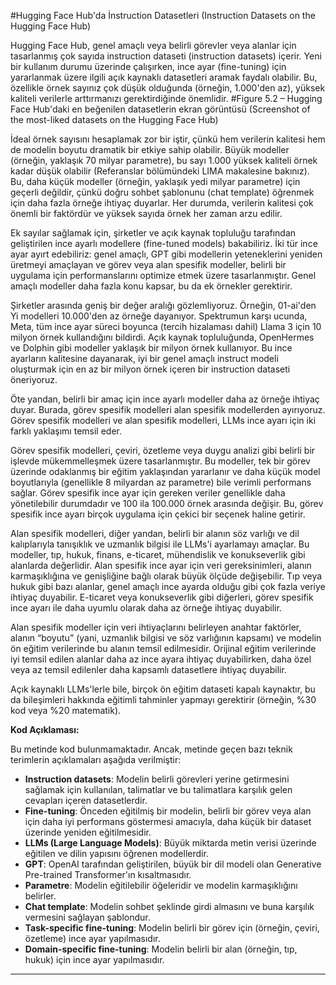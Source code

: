 #Hugging Face Hub'da İnstruction Datasetleri (Instruction Datasets on the Hugging Face Hub)

Hugging Face Hub, genel amaçlı veya belirli görevler veya alanlar için tasarlanmış çok sayıda instruction dataseti (instruction datasets) içerir. Yeni bir kullanım durumu üzerinde çalışırken, ince ayar (fine-tuning) için yararlanmak üzere ilgili açık kaynaklı datasetleri aramak faydalı olabilir. Bu, özellikle örnek sayınız çok düşük olduğunda (örneğin, 1.000'den az), yüksek kaliteli verilerle arttırmanızı gerektirdiğinde önemlidir. 
#Figure 5.2 – Hugging Face Hub'daki en beğenilen datasetlerin ekran görüntüsü (Screenshot of the most-liked datasets on the Hugging Face Hub)

İdeal örnek sayısını hesaplamak zor bir iştir, çünkü hem verilerin kalitesi hem de modelin boyutu dramatik bir etkiye sahip olabilir. Büyük modeller (örneğin, yaklaşık 70 milyar parametre), bu sayı 1.000 yüksek kaliteli örnek kadar düşük olabilir (Referanslar bölümündeki LIMA makalesine bakınız). Bu, daha küçük modeller (örneğin, yaklaşık yedi milyar parametre) için geçerli değildir, çünkü doğru sohbet şablonunu (chat template) öğrenmek için daha fazla örneğe ihtiyaç duyarlar. Her durumda, verilerin kalitesi çok önemli bir faktördür ve yüksek sayıda örnek her zaman arzu edilir.

Ek sayılar sağlamak için, şirketler ve açık kaynak topluluğu tarafından geliştirilen ince ayarlı modellere (fine-tuned models) bakabiliriz. İki tür ince ayar ayırt edebiliriz: genel amaçlı, GPT gibi modellerin yeteneklerini yeniden üretmeyi amaçlayan ve görev veya alan spesifik modeller, belirli bir uygulama için performanslarını optimize etmek üzere tasarlanmıştır. Genel amaçlı modeller daha fazla konu kapsar, bu da ek örnekler gerektirir.

Şirketler arasında geniş bir değer aralığı gözlemliyoruz. Örneğin, 01-ai'den Yi modelleri 10.000'den az örneğe dayanıyor. Spektrumun karşı ucunda, Meta, tüm ince ayar süreci boyunca (tercih hizalaması dahil) Llama 3 için 10 milyon örnek kullandığını bildirdi. Açık kaynak topluluğunda, OpenHermes ve Dolphin gibi modeller yaklaşık bir milyon örnek kullanıyor. Bu ince ayarların kalitesine dayanarak, iyi bir genel amaçlı instruct modeli oluşturmak için en az bir milyon örnek içeren bir instruction dataseti öneriyoruz.

Öte yandan, belirli bir amaç için ince ayarlı modeller daha az örneğe ihtiyaç duyar. Burada, görev spesifik modelleri alan spesifik modellerden ayırıyoruz. Görev spesifik modelleri ve alan spesifik modelleri, LLMs ince ayarı için iki farklı yaklaşımı temsil eder.

Görev spesifik modelleri, çeviri, özetleme veya duygu analizi gibi belirli bir işlevde mükemmelleşmek üzere tasarlanmıştır. Bu modeller, tek bir görev üzerinde odaklanmış bir eğitim yaklaşından yararlanır ve daha küçük model boyutlarıyla (genellikle 8 milyardan az parametre) bile verimli performans sağlar. Görev spesifik ince ayar için gereken veriler genellikle daha yönetilebilir durumdadır ve 100 ila 100.000 örnek arasında değişir. Bu, görev spesifik ince ayarı birçok uygulama için çekici bir seçenek haline getirir.

Alan spesifik modelleri, diğer yandan, belirli bir alanın söz varlığı ve dil kalıplarıyla tanışıklık ve uzmanlık bilgisi ile LLMs'i ayarlamayı amaçlar. Bu modeller, tıp, hukuk, finans, e-ticaret, mühendislik ve konukseverlik gibi alanlarda değerlidir. Alan spesifik ince ayar için veri gereksinimleri, alanın karmaşıklığına ve genişliğine bağlı olarak büyük ölçüde değişebilir. Tıp veya hukuk gibi bazı alanlar, genel amaçlı ince ayarda olduğu gibi çok fazla veriye ihtiyaç duyabilir. E-ticaret veya konukseverlik gibi diğerleri, görev spesifik ince ayarı ile daha uyumlu olarak daha az örneğe ihtiyaç duyabilir.

Alan spesifik modeller için veri ihtiyaçlarını belirleyen anahtar faktörler, alanın “boyutu” (yani, uzmanlık bilgisi ve söz varlığının kapsamı) ve modelin ön eğitim verilerinde bu alanın temsil edilmesidir. Orijinal eğitim verilerinde iyi temsil edilen alanlar daha az ince ayara ihtiyaç duyabilirken, daha özel veya az temsil edilenler daha kapsamlı datasetlere ihtiyaç duyabilir.

Açık kaynaklı LLMs'lerle bile, birçok ön eğitim dataseti kapalı kaynaktır, bu da bileşimleri hakkında eğitimli tahminler yapmayı gerektirir (örneğin, %30 kod veya %20 matematik).

**Kod Açıklaması:**

Bu metinde kod bulunmamaktadır. Ancak, metinde geçen bazı teknik terimlerin açıklamaları aşağıda verilmiştir:

- **Instruction datasets**: Modelin belirli görevleri yerine getirmesini sağlamak için kullanılan, talimatlar ve bu talimatlara karşılık gelen cevapları içeren datasetlerdir.
- **Fine-tuning**: Önceden eğitilmiş bir modelin, belirli bir görev veya alan için daha iyi performans göstermesi amacıyla, daha küçük bir dataset üzerinde yeniden eğitilmesidir.
- **LLMs (Large Language Models)**: Büyük miktarda metin verisi üzerinde eğitilen ve dilin yapısını öğrenen modellerdir.
- **GPT**: OpenAI tarafından geliştirilen, büyük bir dil modeli olan Generative Pre-trained Transformer'ın kısaltmasıdır.
- **Parametre**: Modelin eğitilebilir öğeleridir ve modelin karmaşıklığını belirler.
- **Chat template**: Modelin sohbet şeklinde girdi almasını ve buna karşılık vermesini sağlayan şablondur.
- **Task-specific fine-tuning**: Modelin belirli bir görev için (örneğin, çeviri, özetleme) ince ayar yapılmasıdır.
- **Domain-specific fine-tuning**: Modelin belirli bir alan (örneğin, tıp, hukuk) için ince ayar yapılmasıdır.

---

